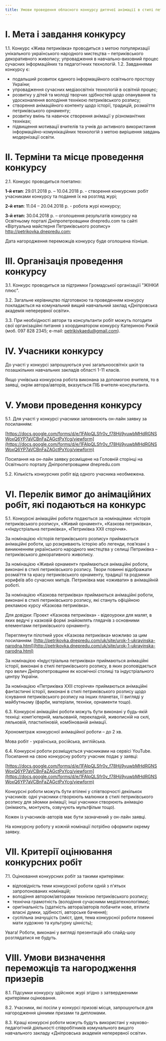 ```yaml
---
title: Умови проведення обласного конкурсу дитячої анімації в стилі петриківського розпису «Жива петриківка»
---
```


# І. Мета і завдання конкурсу

1.1. Конкурс «Жива петриківка» проводиться з метою популяризації унікального українського народного мистецтва – петриківського декоративного живопису; упровадження в навчально-виховний процес сучасних інформаційних та педагогічних технологій.
1.2. Завданнями конкурсу є:

- подальший розвиток єдиного інформаційного освітнього простору України;
- упровадження сучасних медіаосвітніх технологій в освітній процес;
- розвитку у дітей та молоді творчих здібностей щодо опанування та удосконалення володіння технікою петриківського розпису;
- створення анімаційного контенту щодо історії, традицій, розмаїття петриківського орнаменту;
- розвитку вмінь та навичок створення анімації у різноманітних техніках;
- підвищення мотивації вчителів та учнів до активного використання інформаційно-комунікаційних технологій з метою вирішення завдань модернізації освіти.

# ІІ. Терміни та місце проведення конкурсу

2.1. Конкурс проводиться поетапно:

**1-й етап**: 29.01.2018 р. – 10.04.2018 р. - створення конкурсних робіт учасниками конкурсу та подання їх на розгляд журі;

**2-й етап**: 11.04 – 20.04.2018 р. - робота журі конкурсу;

**3-й етап:** 30.04.2018 р. – оголошення результатів конкурсу на Освітньому порталі Дніпропетровщини dnepredu.com та сайті «Віртуальна майстерня Петриківського розпису» http://petrikovka.dnepredu.com;

Дата нагородження переможців конкурсу буде оголошена пізніше.

# ІІІ. Організація проведення конкурсу

3.1. Конкурс проводиться за підтримки Громадської організаціії "ЖІНКИ плюс".

3.2. Загальне керівництво підготовкою та проведенням конкурсу покладається на комунальний вищий навчальний заклад «Дніпровська академія неперервної освіти».

3.3. При необхідності автори та консультанти робіт можуть погодити свої організаційні питання з координатором конкурсу Катериною Рижій (моб. 097 828 2345; e-mail: petrikivkaedu@gmail.com).

# ІV. Учасники конкурсу

До участі у конкурсі запрошуються учні загальноосвітніх шкіл та позашкільних навчальних закладів області 1-11 класів.

Якщо учнівська конкурсна робота виконана за допомогою вчителя, то в заявці, окрім автора/авторів, вказується ПІБ вчителя-консультанта.

# V. Умови проведення конкурсу

5.1. Для участі у конкурсі учасники заповнюють он-лайн заявку за посиланням:

[https://docs.google.com/forms/d/e/1FAIpQLSfr0v_f78Hjj9yuwbMHdRGNSWoxQ6YP7aVCBnFaZAGctPxYcg/viewform](https://docs.google.com/forms/d/e/1FAIpQLSfr0v_f78Hjj9yuwbMHdRGNSWoxQ6YP7aVCBnFaZAGctPxYcg/viewform)

Посилання на он-лайн заявку розміщене на Головній сторінці на Освітнього порталу Дніпропетровщини dnepredu.com

5.2. Кількість конкурсних робіт від одного учасника необмежена.

# VI. Перелік вимог до анімаційних робіт, які подаються на конкурс

5.1. Конкурсні анімаційні роботи подаються за номінаціями: «Історія петриківського розпису», «Живий орнамент», «Казкова петриківка», ««Індустріальна петриківка», «Петриківка XXІІ сторіччя».

За номінацією «Історія петриківського розпису» приймаються анімаційні роботи, що розкривають історію або легенди, пов’язані з виникненням українського народного мистецтва у селищі Петриківка – петриківського декоративного живопису.

За номінацією «Живий орнамент» приймаються анімаційні роботи, виконані в стилі петриківського розпису. Твори повинні відображати розмаїття та красу петриківського орнаменту, традиції та родзинки корифеїв або сучасних митців. Петриківка має «оживати» в анімаційній роботі.

За номінацією «Казкова петриківка» приймаються анімаційні роботи, виконані в стилі петриківського розпису, які стануть офіційною рекламою курсу «Казкова петриківка».

Для довідки: Проект «Казкова петриківка» - відеоуроки для малят, в яких ведучі у казковій формі знайомлять глядачів з основними елементами петриківського орнаменту.

Переглянути пілотний урок «Казкова петриківка» можливо за цим посиланням:
[http://petrikovka.dnepredu.com/uk/site/urok-1-ukrayinska-narodna.html](http://petrikovka.dnepredu.com/uk/site/urok-1-ukrayinska-narodna.html)

За номінацією «Індустріальна петриківка» приймаються анімаційні історії, виконані в стилі петриківського розпису, в яких розповідається про велич Дніпропетровщини як космічної столиці та індустріального центру України.

За номінацією «Петриківка XXІІ сторіччя» приймаються анімаційні фантастичні історії, виконані в стилі петриківського розпису щодо існування петриківського розпису на інших планетах, її вигляді у майбутньому (фарби, матеріали, техніки, орнаменти тощо).

6.3. Конкурсні анімаційні роботи можуть бути виконані у будь-якій техніці: комп’ютерній, мальованій, перекладній, живописній на склі, ляльковій, пластиліновій, комбінованій анімації.

Хронометраж конкурсної анімаційної роботи – до 2 хв.

Мова робіт - українська, російська, англійська.

6.4. Конкурсні роботи розміщується учасниками на сервісі YouTube. Посилання на свою конкурсну роботу учасник подає у заявці:

[https://docs.google.com/forms/d/e/1FAIpQLSfr0v_f78Hjj9yuwbMHdRGNSWoxQ6YP7aVCBnFaZAGctPxYcg/viewform](https://docs.google.com/forms/d/e/1FAIpQLSfr0v_f78Hjj9yuwbMHdRGNSWoxQ6YP7aVCBnFaZAGctPxYcg/viewform)

Конкурсні роботи можуть бути втілені у співтворчості декількох учасників: одні учасники створюють малюнки в стилі петриківського розпису для зйомки анімації; інші учасники створюють анімацію (знімають, монтують, озвучують мультфільм тощо).

Кожен із учасників-авторів має бути зазначений у он-лайн заявці.

На конкурсну роботу у кожній номінації потрібно оформити окрему заявку.

# VІІ. Критерії оцінювання конкурсних робіт

7.1. Оцінювання конкурсних робіт за такими критеріями:

- відповідність теми конкурсної роботи одній з п'ятьох запропонованих номінацій;
- володіння автором/авторами технікою петриківського розпису;
- технічна грамотність (володіння сучасними медіатехнологіями);
- оригінальність (здатність автора/авторів побачити нове, втілити власні думки, здібності, авторське бачення);
- суспільна значущість (зміст, ідея, тема конкурсної роботи повинні мати художню та культурну цінність);

Увага! Роботи, виконані у вигляді презентацій або слайд-шоу розглядатися не будуть.

# VІІІ. Умови визначення переможців та нагородження призерів

8.1. Підсумки конкурсу здійснює журі згідно з затвердженими критеріями оцінювання.

8.2. Учасники, які посіли у конкурсі призові місця, запрошуються для нагородження цінними призами та дипломами.

8.3. Кращі конкурсні роботи можуть будуть використані у науково-педагогічній діяльності співробітників комунального вищого навчального закладу «Дніпровська академія неперервної освіти».
